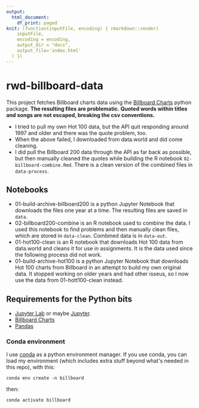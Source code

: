```yaml
---
output:
  html_document:
    df_print: paged
knit: (function(inputFile, encoding) { rmarkdown::render(
    inputFile,
    encoding = encoding,
    output_dir = "docs",
    output_file='index.html'
  ) })
---
```


# rwd-billboard-data

This project fetches Billboard charts data using the [Billboard Charts](https://github.com/guoguo12/billboard-charts) python package. **The resulting files are problematic. Quoted words within titles and songs are not escaped, breaking the csv conventions.**

- I tried to pull my own Hot 100 data, but the API quit responding around 1997 and older and there was the quote problem, too.
- When the above failed, I downloaded from data.world and did come cleaning.
- I did pull the Billboard 200 data through the API as far back as possible, but then manually cleaned the quotes while building the R notebook `02-billboard-combine.Rmd`. There is a clean version of the combined files in `data-process`.

## Notebooks

- 01-build-archive-billboard200 is a python Jupyter Notebook that downloads the files one year at a time. The resulting files are saved in `data`.
- 02-billboard200-combine is an R notebook used to combine the data. I used this notebook to find problems and then manually clean files, which are stored in `data-clean`. Combined data is in `data-out`.
- 01-hot100-clean is an R notebook that downloads Hot 100 data from data.world and cleans it for use in assignments. It is the data used since the following process did not work.
- 01-build-archive-hot100 is a python Jupyter Notebook that downloads Hot 100 charts from Billboard in an attempt to build my own original data. It stopped working on older years and had other isseus, so I now use the data from 01-hott100-clean instead.

## Requirements for the Python bits

- [Jupyter Lab](https://jupyterlab.readthedocs.io/en/stable/) or maybe [Jupyter](https://jupyter.org/documentation).
- [Billboard Charts](https://github.com/guoguo12/billboard-charts)
- [Pandas](https://pandas.pydata.org/)

### Conda environment

I use [conda](https://docs.conda.io/projects/conda/en/latest/index.html) as a python environment manager. If you use conda, you can load my environment (which includes extra stuff beyond what's needed in this repo), with this:

`conda env create -n billboard`

then:

`conda activate billboard`




